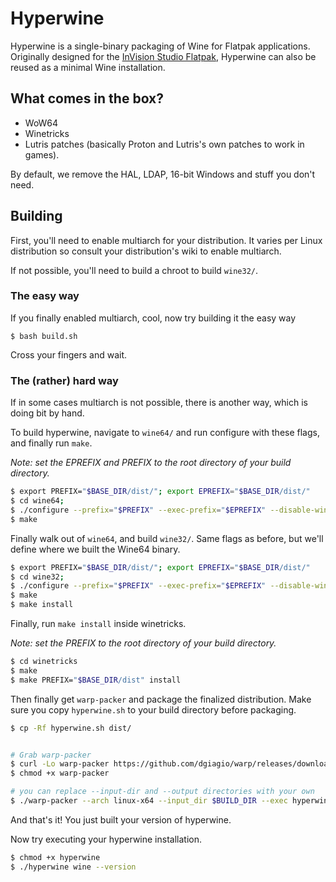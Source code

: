 # Hyperwine

Hyperwine is a single-binary packaging of Wine for Flatpak applications. Originally designed for the 
[InVision Studio Flatpak](https://github.com/sr229/com.invisionapp.Studio), Hyperwine can also be reused
as a minimal Wine installation.

## What comes in the box?

- WoW64
- Winetricks
- Lutris patches (basically Proton and Lutris's own patches to work in games).

By default, we remove the HAL, LDAP, 16-bit Windows and stuff you don't need.

## Building

First, you'll need to enable multiarch for your distribution. It varies per Linux distribution so consult
your distribution's wiki to enable multiarch.

If not possible, you'll need to build a chroot to build `wine32/`.

### The easy way

If you finally enabled multiarch, cool, now try building it the easy way

```
$ bash build.sh
```
Cross your fingers and wait.

### The (rather) hard way

If in some cases multiarch is not possible, there is another way, which is doing bit by hand.

To build hyperwine, navigate to `wine64/` and run configure with these flags, and finally run `make`.

*Note: set the EPREFIX and PREFIX to the root directory of your build directory.*

```bash
$ export PREFIX="$BASE_DIR/dist/"; export EPREFIX="$BASE_DIR/dist/"
$ cd wine64;
$ ./configure --prefix="$PREFIX" --exec-prefix="$EPREFIX" --disable-win16 --enable-win64 --with-x --without-cups --disable-win16 --enable-win64 --without-curses --without-capi --without-glu --without-gphoto --without-gsm --without-hal --without-ldap --without-netapi
$ make
```
Finally walk out of `wine64`, and build `wine32/`. Same flags as before, but we'll define where we built the Wine64 binary.

```bash
$ export PREFIX="$BASE_DIR/dist/"; export EPREFIX="$BASE_DIR/dist/"
$ cd wine32;
$ ./configure --prefix="$PREFIX" --exec-prefix="$EPREFIX" --disable-win16 --with-wine64="$BASE_DIR/wine64" --with-x --without-cups --disable-win16 --enable-win64 --without-curses --without-capi --without-glu --without-gphoto --without-gsm --without-hal --without-ldap --without-netapi
$ make
$ make install
```
Finally, run `make install` inside winetricks.

*Note: set the PREFIX to the root directory of your build directory.*

```bash
$ cd winetricks
$ make
$ make PREFIX="$BASE_DIR/dist" install
```
Then finally get `warp-packer` and package the finalized distribution. Make sure you copy `hyperwine.sh` to your build directory before packaging.

```bash 
$ cp -Rf hyperwine.sh dist/


# Grab warp-packer
$ curl -Lo warp-packer https://github.com/dgiagio/warp/releases/download/v0.3.0/linux-x64.warp-packer
$ chmod +x warp-packer

# you can replace --input-dir and --output directories with your own
$ ./warp-packer --arch linux-x64 --input_dir $BUILD_DIR --exec hyperwine.sh --output "$BASE_DIR/release/hyperwine"

```

And that's it! You just built your version of hyperwine.

Now try executing your hyperwine installation.

```bash
$ chmod +x hyperwine
$ ./hyperwine wine --version
```